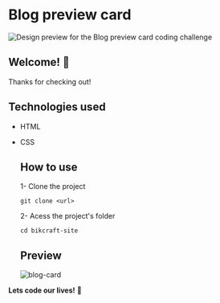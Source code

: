 # Blog preview card

![Design preview for the Blog preview card coding challenge](./design/desktop-preview.jpg)

## Welcome! 👋

Thanks for checking out!

## Technologies used
- HTML
- CSS

  ## How to use
  1- Clone the project
  ```
  git clone <url>
  ```

  2- Acess the project's folder
  ```
  cd bikcraft-site
  ```

  ## Preview
  ![blog-card](https://github.com/itsTarci/blog-card/assets/152653120/2eb948fb-bc33-4a6a-bd3a-a1bb48dd0fca)


**Lets code our lives!** 🚀
